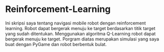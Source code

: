 # Reinforcement-Learning

Ini skripsi saya tentang navigasi mobile robot dengan reinforcement learning. Robot dapat bergerak menuju ke target berdasarkan titik target yang sudah ditentukan. Menggunakan algoritma Q-Learning robot dapat bergerak menuju ke target. Porgram diatas merupakan simulasi yang saya buat dengan PyGame dan robot berbentuk bulat.
